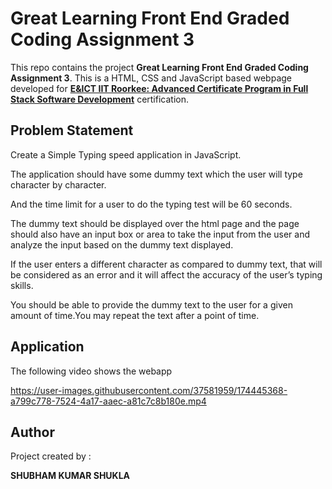 #  Great Learning Front End Graded Coding Assignment 3

This repo contains the project **Great Learning Front End Graded Coding Assignment 3**. This is a HTML, CSS and JavaScript based webpage developed for [**E&ICT IIT Roorkee: Advanced Certificate Program in Full Stack Software Development**](https://www.greatlearning.in/advanced-certification-full-stack-software-development-iit-roorkee) certification.


##  Problem Statement
Create a Simple Typing speed application in JavaScript.

The application should have some dummy text which the user will type
character by character.

And the time limit for a user to do the typing test will be 60 seconds.

The dummy text should be displayed over the html page and the page
should also have an input box or area to take the input from the user and
analyze the input based on the dummy text displayed.

If the user enters a different character as compared to dummy text, that will
be considered as an error and it will affect the accuracy of the user’s typing
skills.

You should be able to provide the dummy text to the user for a given
amount of time.You may repeat the text after a point of time.


## Application
The following video shows the webapp

https://user-images.githubusercontent.com/37581959/174445368-a799c778-7524-4a17-aaec-a81c7c8b180e.mp4



##  Author

Project created by :

**SHUBHAM KUMAR SHUKLA**



